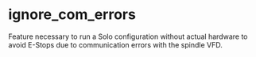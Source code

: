 ignore_com_errors
=================

Feature necessary to run a Solo configuration without actual hardware to
avoid E-Stops due to communication errors with the spindle VFD.
